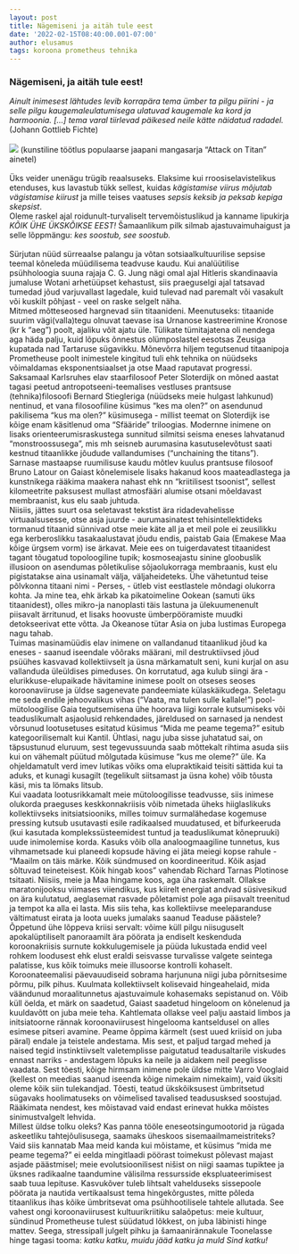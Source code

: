 ```yaml
---
layout: post
title: Nägemiseni ja aitäh tule eest
date: '2022-02-15T08:40:00.001-07:00'
author: elusamus
tags: koroona prometheus tehnika
---
```

### Nägemiseni, ja aitäh tule eest!
<i>
Ainult inimesest lähtudes levib korrapära tema ümber ta pilgu piirini - ja selle pilgu kaugemaleulatumisega ulatuvad kaugemale ka kord ja harmoonia. […] tema varal tiirlevad päikesed neile kätte näidatud radadel. </i>(Johann Gottlieb Fichte)
<br><br>
<img src="../../../assets/images/attack.JPG"> 
(kunstiline töötlus populaarse jaapani mangasarja “Attack on Titan” ainetel)
<br><br>
Üks veider unenägu trügib reaalsuseks. Elaksime kui rroosiselavistelikus etenduses, kus lavastub tükk sellest, kuidas <i>kägistamise viirus mõjutab vägistamise kiirust</i> ja mille teises vaatuses <i>sepsis keksib ja peksab kepiga skepsist</i>. 
<br>Oleme raskel ajal roidunult-turvaliselt tervemõistuslikud ja kanname lipukirja <i>KÕIK ÜHE ÜKSKÕIKSE EEST!</i>  Šamaanlikum pilk silmab ajastuvaimuhaigust ja selle lõppmängu: <i>kes soostub, see soostub.</i> 
<br><br>
Sürjutan nüüd sürreaalse palangu ja võtan sotsiaalkultuurilise sepsise teemal kõneleda müüdilisema teadvuse kaudu. Kui analüütilise psühholoogia suuna rajaja C. G. Jung nägi omal ajal Hitleris skandinaavia jumaluse Wotani arhetüüpset kehastust, siis praeguselgi ajal tatsavad tumedad jõud varjuvallast lagedale, kuid tulevad nad paremalt või vasakult või kuskilt põhjast - veel on raske selgelt näha.   
<br>
Mitmed mõtteseosed hargnevad siin titaanideni. Meenutuseks: titaanide suurim vägi(valla)tegu olnuvat taevase isa Urnanose kastreerimine Kronose (kr k “aeg”) poolt, ajaliku võit ajatu üle. Tülikate tümitajatena oli nendega aga häda palju, kuid lõpuks õnnestus olümposlastel eesotsas Zeusiga kupatada nad Tartaruse sügavikku. 
Mõnevõrra hiljem tegutsenud titaanipoja Prometheuse poolt inimestele kingitud tuli ehk tehnika on nüüdseks võimaldamas eksponentsiaalset ja otse Maad raputavat progressi.
<br>
Saksamaal Karlsruhes elav staarfilosoof Peter Sloterdijk on mõned aastat tagasi peetud antropotseeni-teemalises vestluses prantsuse (tehnika)filosoofi Bernard Stiegleriga  (nüüdseks meie hulgast lahkunud) nentinud, et vana filosoofiline küsimus “kes ma olen?” on asendunud pakilisema “kus ma olen?” küsimusega - millist teemat on Sloterdijk ise kõige enam käsitlenud oma “Sfääride” triloogias. Modernne inimene on lisaks orienteerumisraskustega sunnitud silmitsi seisma eneses lahvatanud “monstroossusega”, mis mh seisneb aurumasina kasutuselevõtust saati kestnud titaanlikke jõudude vallandumises (“unchaining the titans”).  
Sarnase mastaapse ruumilisuse kaudu mõtlev kuulus prantsuse filosoof Bruno Latour on Gaiast kõnelemisele lisaks hakanud koos maateadlastega ja kunstnikega rääkima  maakera nahast ehk nn “kriitilisest tsoonist”, sellest kilomeetrite paksusest mullast atmosfääri alumise otsani mõeldavast membraanist, kus elu saab juhtuda.
<br>
Niisiis, jättes suurt osa seletavast tekstist ära ridadevahelisse virtuaalsusesse, otse asja juurde - aurumasinatest tehisintellektideks tormanud titaanid sünnivad otse meie käte all ja et meil pole ei zeusilikku ega kerberoslikku tasakaalustavat jõudu endis, paistab Gaia (Emakese Maa kõige ürgsem vorm) ise ärkavat. Meie ees on tuigerdavatest titaanidest tagant tõugatud topoloogiline tupik; kosmoseajastu sinine gloobuslik illusioon on asendumas põletikulise sõjaolukorraga membraanis, kust elu pigistatakse aina usinamalt välja, väljaheideteks.  
Ühe vähetuntud teise põlvkonna titaani nimi - Perses, - ütleb vist eestlastele mõndagi olukorra kohta. Ja mine tea, ehk ärkab ka pikatoimeline Ookean (samuti üks titaanidest), olles  mikro-ja nanoplasti täis lastuna ja ülekuumenenult piisavalt ärritunud, et lisaks hoovuste ümberpööramiste muudki detokseerivat ette võtta. Ja Okeanose tütar Asia on juba lustimas Europega nagu tahab.   
<br>
Tuimas masinamüüdis elav inimene on vallandanud titaanlikud jõud ka eneses - saanud iseendale võõraks määrani, mil destruktiivsed jõud psüühes kasvavad kollektiivselt ja üsna märkamatult seni, kuni kurjal on asu vallanduda üleüldises pimeduses. 
On korrutatud, aga kulub siingi ära - elurikkuse-elupaikade hävitamine inimese poolt on otseses seoses koroonaviiruse ja üldse sagenevate pandeemiate külaskäikudega. 
Seletagu me seda endile jehoovalikus vihas (“Vaata, ma tulen sulle kallale!”) pool-mütoloogilise Gaia tegutsemisena ühe hoorava liigi korrale kutsumiseks või teaduslikumalt asjaolusid rehkendades, järeldused on sarnased ja nendest võrsunud lootusetuses esitatud küsimus “Mida me peame tegema?” esitub kategoorilisemalt kui Kantil. Ühtlasi, nagu juba sisse juhatatud sai, on täpsustunud eluruum, sest tegevussuunda saab mõttekalt rihtima asuda siis kui on vähemalt püütud mõlgutada küsimuse “kus me oleme?” üle. Ka ohjeldamatult verd imev lutikas võiks oma elupraktikaid teisiti sättida kui ta aduks, et kunagi kusagilt (tegelikult siitsamast ja üsna kohe) võib tõusta käsi, mis ta lömaks litsub.
<br>
Kui vaadata lootusrikkamalt meie mütoloogilisse teadvusse, siis inimese olukorda praeguses keskkonnakriisis võib nimetada üheks hiiglaslikuks kollektiivseks initsiatsiooniks, milles toimuv surmalähedase kogemuse pressing kutsub usutavasti esile radikaalsed muudatused, et bifurkeeruda (kui kasutada komplekssüsteemidest tuntud ja teaduslikumat kõnepruuki) uude inimolemise korda. Kasuks võib olla analoogmaagiline tunnetus, kus vihmametsade kui planeedi kopsude häving ei jäta meiegi kopse rahule  - “Maailm on täis märke. Kõik sündmused on koordineeritud. Kõik asjad sõltuvad teineteisest. Kõik hingab koos” vahendab Richard Tarnas Plotinose tsitaati. 
Niisiis, meie ja Maa hingame koos, aga üha raskemalt. Ollakse maratonijooksu viimases viiendikus, kus kiirelt energiat andvad süsivesikud on ära kulutatud, aeglasemat rasvade põletamist pole aga piisavalt treenitud ja tempot ka alla ei lasta. Mis siis teha, kas kollektiivse meeleparanduse vältimatust eirata ja loota uueks jumalaks saanud Teaduse päästele?
<br>
Õppetund ühe lõppeva kriisi servalt: võime küll pilgu niisuguselt apokalüptiliselt panoraamilt ära pöörata ja endiselt keskenduda koroonakriisis surnute kokkulugemisele ja püüda lukustada endid veel rohkem loodusest ehk elust eraldi seisvasse turvalisse valgete seintega palatisse, kus kõik toimuks meie illusoorse kontrolli kohaselt. Koroonateemalisi päevauudiseid sobrama harjununa niigi juba põrnitsesime põrmu, pilk pihus.  Kuulmata kollektiivselt kolisevaid hingeahelaid, mida väändunud moraalitunnetus ajastuvaimule kohasemaks sepistanud on.
Võib küll öelda, et märk on saadetud, Gaiast saadetud hingeloom on kõnelenud ja kuuldavõtt on juba meie teha. Kahtlemata ollakse veel palju aastaid limbos ja initsiatoorne rännak koroonaviirusest hingelooma kantseldusel on alles esimese pitseri avamine. 
Peame õppima kärmelt (sest uued kriisid on juba päral) endale ja teistele andestama.
Mis sest, et paljud targad mehed ja naised tegid instinktiivselt valetemplisse paigutatud teadusaltarile viskudes ennast narriks - andestagem lõpuks ka neile ja aidakem neil peeglisse vaadata. Sest tõesti, kõige hirmsam inimene pole üldse mitte Varro Vooglaid (kellest on meedias saanud iseenda kõige nimekaim nimekaim), vaid üksiti oleme kõik siin tulekandjad. Tõesti, teatud ükskõiksusest ümbritsetud sügavaks hoolimatuseks on võimelised tavalised teadususksed soostujad. Rääkimata nendest, kes mõistavad vaid endast erinevat hukka mõistes sinimustvalgelt lehvida.
<br>
Millest üldse tolku oleks? Kas panna tööle eneseotsingumootorid ja rügada askeetliku tahtejõulisusega, saamaks üheskoos sisemaailmameistriteks? 
Vaid siis kannatab Maa meid kanda kui mõistame, et küsimus  “mida me peame tegema?” ei eelda mingitlaadi pöörast toimekust põlevast majast asjade päästmisel; meie evolutsioonilisest nišist on niigi saamas tupiktee ja üksnes radikaalne taandumine välisilma ressursside ekspluateerimisest saab tuua lepituse. 
Kasvukõver tuleb lihtsalt vahelduseks sissepoole pöörata ja nautida vertikaalsust tema hingekõrgustes, mitte põleda titaanlikus ihas kõike ümbritsevat oma psühhootilisele tahtele allutada. See vahest ongi koroonaviirusest kultuurikriitiku salaõpetus: meie kultuur, sündinud Prometheuse tulest süüdatud lõkkest, on juba läbinisti hinge mattev.
Seega,  stressipall julgelt pihku ja šamaanirännakule Toonelasse hinge tagasi tooma: <i>katku katku, muidu jääd katku ja muld Sind katku!</i>


